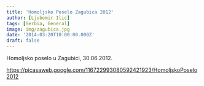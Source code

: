```yaml
---
title: 'Homoljsko Poselo Zagubica 2012'
author: [Ljubomir Ilic]
tags: [Serbia, General]
image: img/zagubica.jpg
date: '2014-03-20T10:00:00.000Z'
draft: false
---
```


Homoljsko poselo u Zagubici, 30.06.2012.

https://picasaweb.google.com/116722993080592421923/HomoljskoPoselo2012
